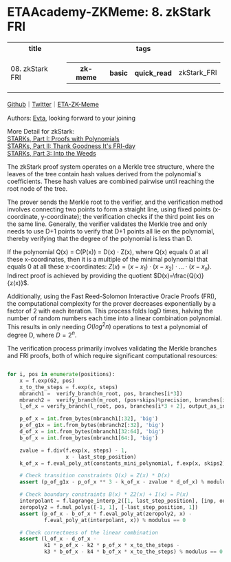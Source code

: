 # ETAAcademy-ZKMeme: 8. zkStark FRI

<table>
  <tr>
    <th>title</th>
    <th>tags</th>
  </tr>
  <tr>
    <td>08. zkStark FRI</td>
    <td>
      <table>
        <tr>
          <th>zk-meme</th>
          <th>basic</th>
          <th>quick_read</th>
          <td>zkStark_FRI</td>
        </tr>
      </table>
    </td>
  </tr>
</table>

[Github](https://github.com/ETAAcademy)｜[Twitter](https://twitter.com/ETAAcademy)｜[ETA-ZK-Meme](https://github.com/ETAAcademy/ETAAcademy-ZK-Meme)

Authors: [Evta](https://twitter.com/pwhattie), looking forward to your joining

More Detail for zkStark:<br>
[STARKs, Part I: Proofs with Polynomials](https://vitalik.eth.limo/general/2017/11/09/starks_part_1.html) <br>
[STARKs, Part II: Thank Goodness It's FRI-day](https://vitalik.eth.limo/general/2017/11/22/starks_part_2.html) <br>
[STARKs, Part 3: Into the Weeds](https://vitalik.eth.limo/general/2018/07/21/starks_part_3.html)

The zkStark proof system operates on a Merkle tree structure, where the leaves of the tree contain hash values derived from the polynomial's coefficients. These hash values are combined pairwise until reaching the root node of the tree.

The prover sends the Merkle root to the verifier, and the verification method involves connecting two points to form a straight line, using fixed points (x-coordinate, y-coordinate); the verification checks if the third point lies on the same line. Generally, the verifier validates the Merkle tree and only needs to use D+1 points to verify that D+1 points all lie on the polynomial, thereby verifying that the degree of the polynomial is less than D.

If the polynomial Q(x) = C(P(x)) = D(x) ⋅ Z(x), where Q(x) equals 0 at all these x-coordinates, then it is a multiple of the minimal polynomial that equals 0 at all these x-coordinates: $Z(x) = (x - x_1)⋅(x - x_2)⋅...⋅(x - x_n).$ Indirect proof is achieved by providing the quotient $D(x)=\frac{Q(x)}{z(x)}$.

Additionally, using the Fast Reed-Solomon Interactive Oracle Proofs (FRI), the computational complexity for the prover decreases exponentially by a factor of 2 with each iteration. This process folds logD times, halving the number of random numbers each time into a linear combination polynomial. This results in only needing $O(log^2n)$ operations to test a polynomial of degree D, where $D=2^n$.

The verification process primarily involves validating the Merkle branches and FRI proofs, both of which require significant computational resources:

```python

for i, pos in enumerate(positions):
    x = f.exp(G2, pos)
    x_to_the_steps = f.exp(x, steps)
    mbranch1 =  verify_branch(m_root, pos, branches[i*3])
    mbranch2 =  verify_branch(m_root, (pos+skips)%precision, branches[i*3+1])
    l_of_x = verify_branch(l_root, pos, branches[i*3 + 2], output_as_int=True)

    p_of_x = int.from_bytes(mbranch1[:32], 'big')
    p_of_g1x = int.from_bytes(mbranch2[:32], 'big')
    d_of_x = int.from_bytes(mbranch1[32:64], 'big')
    b_of_x = int.from_bytes(mbranch1[64:], 'big')

    zvalue = f.div(f.exp(x, steps) - 1,
                   x - last_step_position)
    k_of_x = f.eval_poly_at(constants_mini_polynomial, f.exp(x, skips2))

    # Check transition constraints Q(x) = Z(x) * D(x)
    assert (p_of_g1x - p_of_x ** 3 - k_of_x - zvalue * d_of_x) % modulus == 0

    # Check boundary constraints B(x) * Z2(x) + I(x) = P(x)
    interpolant = f.lagrange_interp_2([1, last_step_position], [inp, output])
    zeropoly2 = f.mul_polys([-1, 1], [-last_step_position, 1])
    assert (p_of_x - b_of_x * f.eval_poly_at(zeropoly2, x) -
            f.eval_poly_at(interpolant, x)) % modulus == 0

    # Check correctness of the linear combination
    assert (l_of_x - d_of_x -
            k1 * p_of_x - k2 * p_of_x * x_to_the_steps -
            k3 * b_of_x - k4 * b_of_x * x_to_the_steps) % modulus == 0



```
